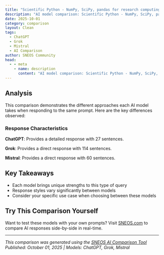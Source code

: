 ```yaml
---
title: "Scientific Python - NumPy, SciPy, pandas for research computing"
description: "AI model comparison: Scientific Python - NumPy, SciPy, pandas for research computing..."
date: 2025-10-01
category: comparison
layout: Clean
tags:
  - ChatGPT
  - Grok
  - Mistral
  - AI Comparison
author: SNEOS Community
head:
  - - meta
    - name: description
      content: "AI model comparison: Scientific Python - NumPy, SciPy, pandas for research computing..."
---
```


<ChatComparison
  title="Scientific Python - NumPy, SciPy, pandas for research computing"
  prompt="Scientific Python - NumPy, SciPy, pandas for research computing"
  :responses='{"ChatGPT": "\u0022Scientific Python - NumPy, SciPy, pandas for research computing\u0022 typically refers to the use of key Python libraries\u2014NumPy, SciPy, and pandas\u2014that form the foundation of scientific and numerical computing in Python. Here\u0027s a brief overview of each library and how they are used in research computing:\n\n### NumPy (Numerical Python)\n- **Purpose:** Provides support for large, multi-dimensional arrays and matrices, along with a collection of mathematical functions to operate on these arrays efficiently.\n- **Key features:**\n - N-dimensional array object (\u0060ndarray\u0060)\n - Broadcasting functions\n - Linear algebra, Fourier transforms, and random number generation\n - Efficient array operations implemented in C for performance\n\n- **Use in research:**\n - Storing and manipulating large datasets\n - Performing vectorized mathematical operations\n - Serving as the foundational data structure for many other scientific libraries\n\n### SciPy (Scientific Python)\n- **Purpose:** Builds on NumPy by adding a library of algorithms and functions for scientific and technical computing.\n- **Key features:**\n - Optimization (minimization/maximization)\n - Integration and differential equation solvers\n - Interpolation and signal processing\n - Statistics and random variable distributions\n - Linear algebra operations beyond NumPy\n\n- **Use in research:**\n - Implementing complex numerical methods\n - Solving mathematical problems that require advanced algorithms\n - Running simulations and modeling workflows\n\n### pandas\n- **Purpose:** Provides high-performance, easy-to-use data structures and data analysis tools for working with structured data.\n- **Key features:**\n - DataFrame object for tabular data with labeled axes (rows and columns)\n - Time series support\n - Easy handling of missing data\n - Tools for reading/writing data from different formats (CSV, Excel, SQL, JSON)\n - Grouping, merging, reshaping, and pivoting datasets\n\n- **Use in research:**\n - Data cleaning and preparation\n - Exploratory data analysis (EDA)\n - Statistical summarization\n - Managing experimental results and metadata\n\n---\n\n### Example Workflow in Research Computing\n\n1. **Loading and cleaning data:**\n \u0060\u0060\u0060python\n import pandas as pd\n data = pd.read_csv(\u0027experiment_results.csv\u0027)\n data = data.dropna() # Remove missing data\n \u0060\u0060\u0060\n\n2. **Numerical computation and manipulation:**\n \u0060\u0060\u0060python\n import numpy as np\n values = np.array(data[\u0027measurement\u0027])\n normalized = (values - np.mean(values)) / np.std(values)\n \u0060\u0060\u0060\n\n3. **Applying scientific algorithms:**\n \u0060\u0060\u0060python\n from scipy import optimize\n\n def model(x, a, b):\n return a * np.exp(b * x)\n\n params, covariance = optimize.curve_fit(model, data[\u0027time\u0027], normalized)\n \u0060\u0060\u0060\n\n4. **Analysis and visualization (using matplotlib, for example):**\n \u0060\u0060\u0060python\n import matplotlib.pyplot as plt\n\n plt.plot(data[\u0027time\u0027], normalized, label=\u0027Normalized Data\u0027)\n plt.plot(data[\u0027time\u0027], model(data[\u0027time\u0027], *params), label=\u0027Fitted Curve\u0027)\n plt.legend()\n plt.show()\n \u0060\u0060\u0060\n\n---\n\n### Additional Resources\n\n- [NumPy Documentation](https://numpy.org/doc/)\n- [SciPy Documentation](https://docs.scipy.org/doc/scipy/)\n- [pandas Documentation](https://pandas.pydata.org/pandas-docs/stable/)\n- Books: *Python for Data Analysis* by Wes McKinney (creator of pandas)\n- Tutorials and courses on platforms like Coursera, edX, and YouTube\n\nIf you want, I can help you with code examples, installation tips, or specific scientific computing problems using these libraries!", "Grok": "Python is one of the most powerful tools for scientific computing and research due to its rich ecosystem of libraries like **NumPy**, **SciPy**, and **pandas**. These libraries provide robust, efficient, and user-friendly tools for numerical computation, scientific analysis, and data manipulation. Below, I\u2019ll explain their roles and how they are used in research computing, along with examples.\n\n---\n\n### **1. NumPy: Numerical Computing**\n**NumPy** (Numerical Python) is the foundational library for numerical and array-based computing in Python. It provides support for large, multi-dimensional arrays and matrices, along with a collection of mathematical functions to operate on these arrays.\n\n#### Key Features:\n- Efficient multi-dimensional array objects (\u0060ndarray\u0060).\n- Element-wise operations (broadcasting) for fast computation.\n- Linear algebra, random number generation, and Fourier transforms.\n- Integration with C/C\u002B\u002B for performance optimization.\n\n#### Use in Research Computing:\n- Handling large datasets or numerical simulations (e.g., in physics or engineering).\n- Performing matrix operations for machine learning or optimization problems.\n- Generating and analyzing random data for statistical simulations.\n\n#### Example Code (NumPy):\n\u0060\u0060\u0060python\nimport numpy as np\n\n# Create a 2D array\narray = np.array([[1, 2, 3], [4, 5, 6]])\n\n# Perform element-wise operations\nsquared = array ** 2\nprint(\u0022Squared array:\\n\u0022, squared)\n\n# Compute mean and standard deviation\nmean = np.mean(array)\nstd_dev = np.std(array)\nprint(\u0022Mean:\u0022, mean)\nprint(\u0022Standard Deviation:\u0022, std_dev)\n\n# Matrix multiplication\nmatrix_product = np.dot(array, array.T) # Transpose and multiply\nprint(\u0022Matrix product:\\n\u0022, matrix_product)\n\u0060\u0060\u0060\n\n#### Output:\n\u0060\u0060\u0060\nSquared array:\n [[ 1 4 9]\n [16 25 36]]\nMean: 3.5\nStandard Deviation: 1.707825127659933\nMatrix product:\n [[14 32]\n [32 77]]\n\u0060\u0060\u0060\n\n---\n\n### **2. SciPy: Scientific Computing**\n**SciPy** builds on NumPy and provides additional functionality for scientific and technical computing. It includes modules for optimization, signal processing, statistics, and more.\n\n#### Key Features:\n- Solvers for optimization, root-finding, and integration.\n- Statistical functions and probability distributions.\n- Signal and image processing tools.\n- Sparse matrix support for large-scale problems.\n\n#### Use in Research Computing:\n- Solving differential equations in physics or biology.\n- Performing statistical tests for experimental data.\n- Optimizing parameters in simulations or models.\n\n#### Example Code (SciPy - Numerical Integration):\n\u0060\u0060\u0060python\nfrom scipy import integrate\n\n# Define a function to integrate\ndef integrand(x):\n return x**2 \u002B 2*x \u002B 1\n\n# Compute definite integral from 0 to 2\nresult, error = integrate.quad(integrand, 0, 2)\nprint(\u0022Integral result:\u0022, result)\nprint(\u0022Estimated error:\u0022, error)\n\u0060\u0060\u0060\n\n#### Output:\n\u0060\u0060\u0060\nIntegral result: 8.666666666666666\nEstimated error: 9.614813694655567e-14\n\u0060\u0060\u0060\n\n#### Example Code (SciPy - Optimization):\n\u0060\u0060\u0060python\nfrom scipy.optimize import minimize\n\n# Define an objective function to minimize (e.g., x^2 \u002B 2)\ndef objective(x):\n return x**2 \u002B 2\n\n# Minimize the function starting from x=1\nresult = minimize(objective, x0=1)\nprint(\u0022Minimum value:\u0022, result.fun)\nprint(\u0022Optimal x:\u0022, result.x)\n\u0060\u0060\u0060\n\n#### Output:\n\u0060\u0060\u0060\nMinimum value: 2.0\nOptimal x: [0.]\n\u0060\u0060\u0060\n\n---\n\n### **3. pandas: Data Manipulation and Analysis**\n**pandas** is a powerful library for data manipulation and analysis, particularly when working with tabular data (e.g., spreadsheets or CSV files). It provides DataFrame and Series objects for structured data handling.\n\n#### Key Features:\n- DataFrame for 2D data (like a spreadsheet) and Series for 1D data.\n- Tools for reading/writing data in formats like CSV, Excel, and SQL.\n- Data cleaning, filtering, grouping, and aggregation.\n- Handling missing data and time series analysis.\n\n#### Use in Research Computing:\n- Organizing and preprocessing experimental data.\n- Performing exploratory data analysis (EDA).\n- Managing large datasets for statistical modeling.\n\n#### Example Code (pandas - Data Analysis):\n\u0060\u0060\u0060python\nimport pandas as pd\n\n# Create a sample dataset\ndata = {\n \u0027Experiment\u0027: [\u0027A\u0027, \u0027B\u0027, \u0027C\u0027, \u0027D\u0027],\n \u0027Value\u0027: [10.5, 20.3, 15.7, 18.9],\n \u0027Group\u0027: [\u0027X\u0027, \u0027Y\u0027, \u0027X\u0027, \u0027Y\u0027]\n}\ndf = pd.DataFrame(data)\n\n# Display the DataFrame\nprint(\u0022DataFrame:\\n\u0022, df)\n\n# Calculate mean value by group\ngroup_means = df.groupby(\u0027Group\u0027)[\u0027Value\u0027].mean()\nprint(\u0022\\nMean value by group:\\n\u0022, group_means)\n\n# Filter data where Value \u003E 15\nfiltered_data = df[df[\u0027Value\u0027] \u003E 15]\nprint(\u0022\\nFiltered data (Value \u003E 15):\\n\u0022, filtered_data)\n\u0060\u0060\u0060\n\n#### Output:\n\u0060\u0060\u0060\nDataFrame:\n Experiment Value Group\n0 A 10.5 X\n1 B 20.3 Y\n2 C 15.7 X\n3 D 18.9 Y\n\nMean value by group:\n Group\nX 13.1\nY 19.6\nName: Value, dtype: float64\n\nFiltered data (Value \u003E 15):\n Experiment Value Group\n1 B 20.3 Y\n2 C 15.7 X\n3 D 18.9 Y\n\u0060\u0060\u0060\n\n---\n\n### **Combining NumPy, SciPy, and pandas in Research**\nThese libraries are often used together in research workflows. For example:\n- Use **pandas** to load and preprocess experimental data.\n- Use **NumPy** for numerical operations on the data.\n- Use **SciPy** for advanced analysis like curve fitting or statistical testing.\n\n#### Combined Example (Data Analysis \u002B Fitting a Curve):\n\u0060\u0060\u0060python\nimport pandas as pd\nimport numpy as np\nfrom scipy.optimize import curve_fit\nimport matplotlib.pyplot as plt\n\n# Create a sample dataset using pandas\ndata = pd.DataFrame({\n \u0027x\u0027: [0, 1, 2, 3, 4, 5],\n \u0027y\u0027: [1.1, 2.9, 6.2, 12.1, 19.8, 30.2]\n})\n\n# Define a quadratic function for curve fitting: y = ax^2 \u002B bx \u002B c\ndef quadratic(x, a, b, c):\n return a * x**2 \u002B b * x \u002B c\n\n# Extract data as NumPy arrays\nx_data = data[\u0027x\u0027].to_numpy()\ny_data = data[\u0027y\u0027].to_numpy()\n\n# Fit the curve using SciPy\npopt, _ = curve_fit(quadratic, x_data, y_data)\n\n# Generate points for smooth curve\nx_smooth = np.linspace(min(x_data), max(x_data), 100)\ny_smooth = quadratic(x_smooth, *popt)\n\n# Plot results\nplt.scatter(x_data, y_data, color=\u0027blue\u0027, label=\u0027Data\u0027)\nplt.plot(x_smooth, y_smooth, color=\u0027red\u0027, label=\u0027Fitted Curve\u0027)\nplt.xlabel(\u0027x\u0027)\nplt.ylabel(\u0027y\u0027)\nplt.legend()\nplt.show()\n\nprint(\u0022Fitted parameters (a, b, c):\u0022, popt)\n\u0060\u0060\u0060\n\n#### Output (Plot \u002B Parameters):\n- A plot will be displayed showing the original data points and the fitted quadratic curve.\n- Printed parameters will show the values of \u0060a\u0060, \u0060b\u0060, and \u0060c\u0060 for the quadratic fit.\n\n---\n\n### **Why Use These Libraries for Research Computing?**\n1. **Performance**: NumPy and SciPy are optimized for speed, using underlying C libraries for computation.\n2. **Flexibility**: They handle a wide range of problems, from simple data analysis to complex simulations.\n3. **Community Support**: Extensive documentation and community resources make it easy to find solutions and tutorials.\n4. **Integration**: These libraries work seamlessly with other tools like Matplotlib (for visualization) and scikit-learn (for machine learning).\n\n### **Tips for Effective Use in Research**\n- Use **vectorization** in NumPy to avoid slow Python loops.\n- Leverage **pandas** for data cleaning before analysis.\n- Explore **SciPy** submodules (e.g., \u0060scipy.stats\u0060 for hypothesis testing, \u0060scipy.signal\u0060 for signal processing).\n- Combine with visualization libraries like Matplotlib or Seaborn to present results.\n- Use Jupyter Notebooks for interactive research workflows.\n\nBy mastering NumPy, SciPy, and pandas, researchers can efficiently handle data, perform complex calculations, and derive meaningful insights in fields like physics, biology, economics, and beyond. If you have a specific research problem or dataset, I can help tailor examples to your needs!", "Mistral": "Scientific Python, often referred to as SciPy, is a collection of open-source software specifically designed for scientific and technical computing. It includes several key libraries: NumPy, SciPy, and pandas, among others. These libraries are widely used in research computing for their efficiency, versatility, and ease of use. Below is an overview of each:\n\n### NumPy\nNumPy (Numerical Python) is the foundational package for scientific computing in Python. It provides support for large, multi-dimensional arrays and matrices, along with a collection of mathematical functions to operate on these arrays.\n\n#### Key Features:\n- **ndarray**: The core data structure, which is a powerful N-dimensional array object.\n- **Mathematical Functions**: A wide range of mathematical operations, including linear algebra, Fourier transforms, and random number generation.\n- **Broadcasting**: Automatic handling of different array shapes during arithmetic operations.\n- **Integration**: Seamless integration with other scientific libraries.\n\n#### Example:\n\u0060\u0060\u0060python\nimport numpy as np\n\n# Create a 2D array\narray = np.array([[1, 2, 3], [4, 5, 6]])\n\n# Perform element-wise operations\narray_squared = array ** 2\n\n# Linear algebra operations\ndeterminant = np.linalg.det(array)\n\nprint(array_squared)\nprint(determinant)\n\u0060\u0060\u0060\n\n### SciPy\nSciPy builds on NumPy and provides additional functionality for scientific and technical computing. It includes modules for optimization, integration, interpolation, eigenvalue problems, algebraic equations, differential equations, and more.\n\n#### Key Features:\n- **Optimization**: Tools for solving optimization problems.\n- **Integration**: Numerical integration and differential equations.\n- **Statistics**: Statistical functions and distributions.\n- **Signal Processing**: Functions for signal processing.\n- **Spatial Algorithms**: Functions for spatial data structures and algorithms.\n\n#### Example:\n\u0060\u0060\u0060python\nimport numpy as np\nfrom scipy.optimize import minimize\n\n# Define a function to minimize\ndef rosen(x):\n return sum(100.0 * (x[1:] - x[:-1]**2.0)**2.0 \u002B (1 - x[:-1])**2.0)\n\n# Initial guess\nx0 = np.array([1.3, 0.7, 0.8, 1.9, 1.2])\n\n# Minimize the function\nres = minimize(rosen, x0, method=\u0027nelder-mead\u0027, options={\u0027xtol\u0027: 1e-8, \u0027disp\u0027: True})\n\nprint(res.x)\n\u0060\u0060\u0060\n\n### pandas\npandas is a powerful data manipulation and analysis library. It provides data structures and functions needed to work with structured data seamlessly.\n\n#### Key Features:\n- **DataFrame**: A 2-dimensional labeled data structure with columns of potentially different types.\n- **Series**: A one-dimensional labeled array capable of holding any data type.\n- **Data Manipulation**: Functions for data cleaning, transformation, and aggregation.\n- **Time Series**: Tools for working with time series data.\n- **I/O Operations**: Functions for reading and writing data in various formats (CSV, Excel, SQL, etc.).\n\n#### Example:\n\u0060\u0060\u0060python\nimport pandas as pd\n\n# Create a DataFrame\ndata = {\n \u0027A\u0027: [1, 2, 3],\n \u0027B\u0027: [4, 5, 6],\n \u0027C\u0027: [7, 8, 9]\n}\ndf = pd.DataFrame(data)\n\n# Perform data manipulation\ndf[\u0027D\u0027] = df[\u0027A\u0027] \u002B df[\u0027B\u0027]\n\n# Display the DataFrame\nprint(df)\n\u0060\u0060\u0060\n\n### Integration and Workflow\nThese libraries are often used together in a typical scientific computing workflow:\n1. **Data Loading and Preprocessing**: Use pandas to load and preprocess data.\n2. **Numerical Computations**: Use NumPy for efficient numerical computations.\n3. **Advanced Computations**: Use SciPy for more complex mathematical and scientific computations.\n4. **Data Analysis and Visualization**: Use pandas for data analysis and visualization libraries like Matplotlib or Seaborn for plotting.\n\n### Example Workflow:\n\u0060\u0060\u0060python\nimport numpy as np\nimport pandas as pd\nfrom scipy.optimize import curve_fit\nimport matplotlib.pyplot as plt\n\n# Load data\ndata = pd.read_csv(\u0027data.csv\u0027)\n\n# Preprocess data\ndata[\u0027X\u0027] = data[\u0027X\u0027].fillna(data[\u0027X\u0027].mean())\n\n# Define a model function\ndef model_func(x, a, b, c):\n return a * np.exp(-b * x) \u002B c\n\n# Fit the model to the data\npopt, pcov = curve_fit(model_func, data[\u0027X\u0027], data[\u0027Y\u0027])\n\n# Predict using the fitted model\ndata[\u0027Y_pred\u0027] = model_func(data[\u0027X\u0027], *popt)\n\n# Plot the results\nplt.scatter(data[\u0027X\u0027], data[\u0027Y\u0027], label=\u0027Data\u0027)\nplt.plot(data[\u0027X\u0027], data[\u0027Y_pred\u0027], label=\u0027Fitted Model\u0027, color=\u0027red\u0027)\nplt.legend()\nplt.show()\n\u0060\u0060\u0060\n\nThis workflow demonstrates how NumPy, SciPy, and pandas can be integrated to perform complex scientific computations efficiently."}' 
  published-date="12:18"
/>

## Analysis

This comparison demonstrates the different approaches each AI model takes when responding to the same prompt. Here are the key differences observed:

### Response Characteristics

**ChatGPT**: Provides a detailed response with 27 sentences. 

**Grok**: Provides a direct response with 114 sentences. 

**Mistral**: Provides a direct response with 60 sentences. 

## Key Takeaways

- Each model brings unique strengths to this type of query
- Response styles vary significantly between models
- Consider your specific use case when choosing between these models

## Try This Comparison Yourself

Want to test these models with your own prompts? Visit [SNEOS.com](https://sneos.com) to compare AI responses side-by-side in real-time.

---

*This comparison was generated using the [SNEOS AI Comparison Tool](https://sneos.com)*
*Published: October 01, 2025 | Models: ChatGPT, Grok, Mistral*

